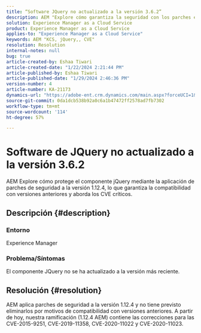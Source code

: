 ```yaml
---
title: “Software JQuery no actualizado a la versión 3.6.2”
description: AEM "Explore cómo garantiza la seguridad con los parches en jQuery 1.12.4, manteniendo la compatibilidad con versiones anteriores".
solution: Experience Manager as a Cloud Service
product: Experience Manager as a Cloud Service
applies-to: "Experience Manager as a Cloud Service"
keywords: AEM "KCS, jQuery,, CVE"
resolution: Resolution
internal-notes: null
bug: true
article-created-by: Eshaa Tiwari
article-created-date: "1/22/2024 2:21:44 PM"
article-published-by: Eshaa Tiwari
article-published-date: "1/29/2024 2:46:36 PM"
version-number: 4
article-number: KA-21173
dynamics-url: "https://adobe-ent.crm.dynamics.com/main.aspx?forceUCI=1&pagetype=entityrecord&etn=knowledgearticle&id=aa4f3d8c-31b9-ee11-a569-6045bd006b3d"
source-git-commit: 0da1dcb538b92a0c6a1b47472ff2578ad7fb7302
workflow-type: tm+mt
source-wordcount: '114'
ht-degree: 57%

---
```


# Software de JQuery no actualizado a la versión 3.6.2


AEM Explore cómo protege el componente jQuery mediante la aplicación de parches de seguridad a la versión 1.12.4, lo que garantiza la compatibilidad con versiones anteriores y aborda los CVE críticos.

## Descripción {#description}


### <b>Entorno</b>

Experience Manager

### <b>Problema/Síntomas</b>

El componente JQuery no se ha actualizado a la versión más reciente.


## Resolución {#resolution}


AEM aplica parches de seguridad a la versión 1.12.4 y no tiene previsto eliminarlos por motivos de compatibilidad con versiones anteriores. A partir de hoy, nuestra ramificación (1.12.4 AEM) contiene las correcciones para las CVE-2015-9251, CVE-2019-11358, CVE-2020-11022 y CVE-2020-11023.

